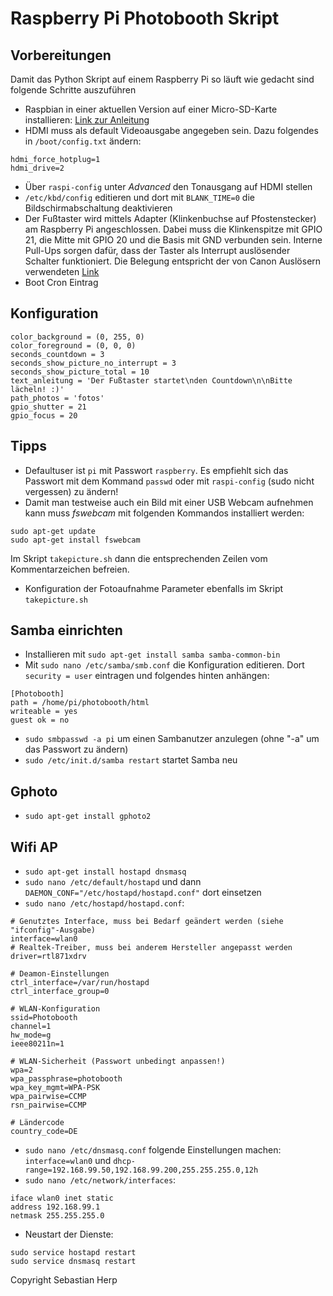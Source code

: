 # Raspberry Pi Photobooth Skript


## Vorbereitungen
Damit das Python Skript auf einem Raspberry Pi so läuft wie gedacht sind folgende Schritte auszuführen
 - Raspbian in einer aktuellen Version auf einer Micro-SD-Karte installieren: [Link zur Anleitung](https://www.raspberrypi.org/documentation/installation/installing-images/README.md)
 - HDMI muss als default Videoausgabe angegeben sein. Dazu folgendes in `/boot/config.txt` ändern:
```
hdmi_force_hotplug=1
hdmi_drive=2
```
 - Über `raspi-config` unter *Advanced* den Tonausgang auf HDMI stellen
 - `/etc/kbd/config` editieren und dort mit `BLANK_TIME=0` die Bildschirmabschaltung deaktivieren
 - Der Fußtaster wird mittels Adapter (Klinkenbuchse auf Pfostenstecker) am Raspberry Pi angeschlossen. Dabei muss die Klinkenspitze mit GPIO 21, die Mitte mit GPIO 20 und die Basis mit GND verbunden sein. Interne Pull-Ups sorgen dafür, dass der Taster als Interrupt auslösender Schalter funktioniert. Die Belegung entspricht der von Canon Auslösern verwendeten [Link](http://www.doc-diy.net/photo/eos_wired_remote/)
 - Boot Cron Eintrag

## Konfiguration
```
color_background = (0, 255, 0)
color_foreground = (0, 0, 0)
seconds_countdown = 3
seconds_show_picture_no_interrupt = 3
seconds_show_picture_total = 10
text_anleitung = 'Der Fußtaster startet\nden Countdown\n\nBitte lächeln! :)'
path_photos = 'fotos'
gpio_shutter = 21
gpio_focus = 20
```

## Tipps
 - Defaultuser ist `pi` mit Passwort `raspberry`. Es empfiehlt sich das Passwort mit dem Kommand `passwd` oder mit `raspi-config` (sudo nicht vergessen) zu ändern!
 - Damit man testweise auch ein Bild mit einer USB Webcam aufnehmen kann muss *fswebcam* mit folgenden Kommandos installiert werden:
```
sudo apt-get update
sudo apt-get install fswebcam
```
   Im Skript `takepicture.sh` dann die entsprechenden Zeilen vom Kommentarzeichen befreien.
 - Konfiguration der Fotoaufnahme Parameter ebenfalls im Skript `takepicture.sh`


## Samba einrichten
 - Installieren mit `sudo apt-get install samba samba-common-bin`
 - Mit `sudo nano /etc/samba/smb.conf` die Konfiguration editieren. Dort `security = user` eintragen und folgendes hinten anhängen:
```
[Photobooth]
path = /home/pi/photobooth/html
writeable = yes
guest ok = no
```
 - `sudo smbpasswd -a pi` um einen Sambanutzer anzulegen (ohne "-a" um das Passwort zu ändern)
 - `sudo /etc/init.d/samba restart` startet Samba neu

## Gphoto
 - `sudo apt-get install gphoto2`
 
## Wifi AP
 - `sudo apt-get install hostapd dnsmasq`
 - `sudo nano /etc/default/hostapd` und dann `DAEMON_CONF="/etc/hostapd/hostapd.conf"` dort einsetzen
 - `sudo nano /etc/hostapd/hostapd.conf`:
```
# Genutztes Interface, muss bei Bedarf geändert werden (siehe "ifconfig"-Ausgabe)
interface=wlan0
# Realtek-Treiber, muss bei anderem Hersteller angepasst werden
driver=rtl871xdrv

# Deamon-Einstellungen
ctrl_interface=/var/run/hostapd
ctrl_interface_group=0

# WLAN-Konfiguration
ssid=Photobooth
channel=1
hw_mode=g
ieee80211n=1

# WLAN-Sicherheit (Passwort unbedingt anpassen!)
wpa=2
wpa_passphrase=photobooth
wpa_key_mgmt=WPA-PSK
wpa_pairwise=CCMP
rsn_pairwise=CCMP

# Ländercode
country_code=DE
```
 - `sudo nano /etc/dnsmasq.conf` folgende Einstellungen machen: `interface=wlan0` und `dhcp-range=192.168.99.50,192.168.99.200,255.255.255.0,12h`
 - `sudo nano /etc/network/interfaces`:
```
iface wlan0 inet static
address 192.168.99.1
netmask 255.255.255.0
```
 - Neustart der Dienste:
```
sudo service hostapd restart  
sudo service dnsmasq restart
```

Copyright Sebastian Herp
